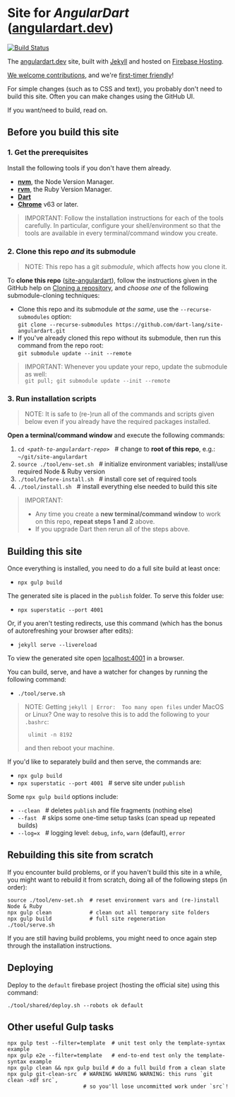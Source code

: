 # Site for _AngularDart_ ([angulardart.dev][])

[![Build Status](https://travis-ci.org/dart-lang/site-angulardart.svg?branch=master)](https://travis-ci.org/dart-lang/site-angulardart)

The [angulardart.dev][] site, built with [Jekyll][] and hosted on [Firebase Hosting][Firebase].

[We welcome contributions](CONTRIBUTING.md), and we're [first-timer
friendly](http://www.firsttimersonly.com)!

For simple changes (such as to CSS and text), you probably don't need to
build this site. Often you can make changes using the GitHub UI.

If you want/need to build, read on.

## Before you build this site

### 1. Get the prerequisites

Install the following tools if you don't have them already.

- **[nvm][]**, the Node Version Manager.
- **[rvm][]**, the Ruby Version Manager.
- **[Dart][]**
- **[Chrome][]** v63 or later.

> IMPORTANT: Follow the installation instructions for each of the tools
carefully. In particular, configure your shell/environment so
that the tools are available in every terminal/command window you create.

### 2. Clone this repo _and_ its submodule

> NOTE: This repo has a git _submodule_, which affects how you clone it.

To **clone this repo** ([site-angulardart][]), follow the instructions given in the
GitHub help on [Cloning a repository][], and _choose one_ of the following
submodule-cloning techniques:

- Clone this repo and its submodule _at the same_, use the
  `--recurse-submodules` option:<br>
  `git clone --recurse-submodules https://github.com/dart-lang/site-angulardart.git`
- If you've already cloned this repo without its submodule, then run
  this command from the repo root:<br>
  `git submodule update --init --remote`

> IMPORTANT:
> Whenever you update your repo, update the submodule as well:<br>
> `git pull; git submodule update --init --remote`

### 3. Run installation scripts

> NOTE: It is safe to (re-)run all of the commands and scripts given below even
if you already have the required packages installed.

**Open a terminal/command window** and execute the following commands:

1. <code>cd <i>\<path-to-angulardart-repo></i></code> &nbsp;&nbsp;# change to
   **root of this repo**, e.g.: `~/git/site-angulardart`
1. `source ./tool/env-set.sh` &nbsp;&nbsp;#
   initialize environment variables; install/use required Node & Ruby version
1. `./tool/before-install.sh` &nbsp;&nbsp;#
   install core set of required tools
1. `./tool/install.sh` &nbsp;&nbsp;#
   install everything else needed to build this site

> IMPORTANT:
> - Any time you create a **new terminal/command window** to work on
>   this repo, **repeat steps 1 and 2** above.
> - If you upgrade Dart then rerun all of the steps above.

## Building this site

Once everything is installed, you need to do a full site build at least once:

- `npx gulp build`

The generated site is placed in the `publish` folder. To serve this folder use:

- `npx superstatic --port 4001`

Or, if you aren't testing redirects, use this command (which has the bonus of
autorefreshing your browser after edits):

- `jekyll serve --livereload`

To view the generated site open [localhost:4001](http://localhost:4001/)
in a browser.

You can build, serve, and have a watcher for changes by running the
following command:

- `./tool/serve.sh`

> NOTE: Getting `jekyll | Error:  Too many open files` under MacOS or Linux?
>   One way to resolve this is to add the following to your `.bashrc`:
>
>      ulimit -n 8192
>
>   and then reboot your machine.

If you'd like to separately build and then serve, the commands are:

- `npx gulp build`
- `npx superstatic --port 4001` &nbsp;&nbsp;# serve site under `publish`

Some `npx gulp build` options include:

- `--clean` &nbsp;&nbsp;# deletes `publish` and file fragments (nothing else)
- `--fast` &nbsp;&nbsp;# skips some one-time setup tasks (can spead
   up repeated builds)
- `--log=x` &nbsp;&nbsp;# logging level: `debug`, `info`, `warn` (default),
   `error`

## Rebuilding this site from scratch

If you encounter build problems, or if you haven't build this site in a while,
you might want to rebuild it from scratch, doing all of the following steps
(in order):

```
source ./tool/env-set.sh  # reset environment vars and (re-)install Node & Ruby
npx gulp clean            # clean out all temporary site folders
npx gulp build            # full site regeneration
./tool/serve.sh
```

If you are still having build problems, you might need to once again step
through the installation instructions.

## Deploying

Deploy to the `default` firebase project (hosting the official site) using this
command:

```
./tool/shared/deploy.sh --robots ok default
```

## Other useful Gulp tasks

```
npx gulp test --filter=template  # unit test only the template-syntax example
npx gulp e2e --filter=template   # end-to-end test only the template-syntax example
npx gulp clean && npx gulp build # do a full build from a clean slate
npx gulp git-clean-src  # WARNING WARNING WARNING: this runs `git clean -xdf src`,
                        # so you'll lose uncommitted work under `src`!
```

[Build Status SVG]: https://travis-ci.com/dart-lang/site-angulardart.svg?branch=master
[Chrome]: https://www.google.ca/chrome
[Cloning a repository]: https://help.github.com/articles/cloning-a-repository
[Dart]: https://dart.dev/get-dart
[Dart install]: https://dart.dev/get-dart
[Firebase]: https://firebase.google.com/products/hosting/
[first-timers-only SVG]: https://img.shields.io/badge/first--timers--only-friendly-blue.svg?style=flat-square
[first-timers-only]: http://www.firsttimersonly.com/
[Jekyll]: https://jekyllrb.com/
[nvm]: https://github.com/nvm-sh/nvm/blob/master/README.md#installing-and-updating
[rvm]: https://rvm.io/rvm/install#installation
[site-angulardart]: https://github.com/dart-lang/site-angulardart
[site-www]: https://github.com/dart-lang/site-www
[angulardart.dev]: https://angulardart.dev

